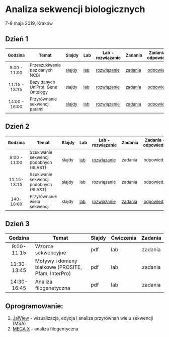 # Analiza sekwencji biologicznych
7-9 maja 2019, Kraków

## Dzień 1

| <sub>Godzina</sub> | <sub>Temat</sub> | <sub>Slajdy</sub> | <sub>Lab</sub> | <sub>Lab - rozwiązanie</sub> | <sub>Zadania</sub> | <sub>Zadania - odpowiedzi</sub> |
| :---: | --- | --- | --- | --- | --- | :---: |
| <sub>9:00 - 11:00</sub> | <sub>Przeszukiwanie baz danych NCBI</sub> | <sub>[slajdy](./day1/1-slides.md)</sub> | <sub>[lab](./day1/1-lab.md)</sub> | <sub>[rozwiązanie](./day1/1-lab.odpowiedzi.md)</sub> | <sub>[zadania](./day1/1-zadania.md)</sub> | <sub>[odpowiedzi](./day1/1-zadania.odpowiedzi.md)</sub> |
| <sub>11:15 - 13:15</sub> | <sub>Bazy danych UniProt, Gene Ontology</sub> | <sub>slajdy</sub> | <sub>[lab](./day1/2-lab.md)</sub> | <sub>[rozwiązanie](./day1/2-lab.odpowiedzi.md)</sub> | <sub>[zadania](./day1/2-zadania.md)</sub> | <sub>[odpowiedzi](./day1/2-zadania.odpowiedzi.md)</sub> |
| <sub>14:00 - 16:00</sub> | <sub>Przyrównanie sekwencji parami</sub> | <sub>[slajdy](./day1/3-slides.pdf)</sub> | <sub>[lab](./day1/3-lab.md)</sub> | <sub>[rozwiązanie](./day1/3-lab.odpowiedzi.md)</sub> | <sub>[zadania](./day1/3-zadania.md)</sub> | <sub>[odpowiedzi](./day1/2-zadania.odpowiedzi.md)</sub> |


## Dzień 2

| <sub>Godzina</sub> | <sub>Temat</sub> | <sub>Slajdy</sub> | <sub>Lab</sub> | <sub>Lab - rozwiązanie</sub> | <sub>Zadania</sub> | <sub>Zadania - odpowiedzi</sub> |
| :---: | --- | --- | --- | --- | --- | :---: |
| <sub>9:00 - 11:00</sub> | <sub>Szukiwanie sekwencji podobnych (BLAST)</sub> | <sub>slajdy</sub> | <sub>[lab](./day2/1-lab.md)</sub> | <sub>[rozwiązanie](./day2/1-lab.odpowiedzi.md)</sub> | <sub>zadania</sub> | <sub>odpowiedzi</sub> |
| <sub>11:15-13:15</sub> | <sub>Szukiwanie sekwencji podobnych (BLAST)</sub> | <sub>slajdy</sub> | <sub>lab</sub> | <sub>rozwiązanie</sub> | <sub>zadania</sub> | <sub>odpowiedzi</sub> |
| <sub>140-16:00</sub> | <sub>Przyrównanie wielu sekwencji</sub> | <sub>slajdy</sub> | <sub>[lab](./day2/3-lab.md)</sub> | <sub>[rozwiązanie](./day2/3-lab.odpowiedzi.md)</sub> | <sub>[zadania](./day2/3-zadania.md)</sub> | <sub>[odpowiedzi](./day2/3-zadania.odpowiedzi)</sub> |

## Dzień 3

| Godzina | Temat | Slajdy | Ćwiczenia | Zadania |
| :---: | ----- | --- | --- | :---: |
| 9:00-11:15 | Wzorce sekwencyjne | pdf | lab | zadania |
| 11:30-13:45 | Motywy i domeny białkowe (PROSITE, Pfam, InterPro) | pdf | lab | zadania |
| 14:30-16:45 | Analiza filogenetyczna | pdf | lab | zadania |


## Oprogramowanie:
1. [JalView](http://www.jalview.org) - wizualizacja, edycja i analiza przyrównań wielu sekwencji (MSA)
2. [MEGA X](https://www.megasoftware.net) - analiza filogentyczna 